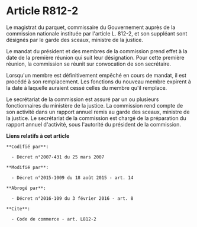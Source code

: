 # Article R812-2

Le magistrat du parquet, commissaire du Gouvernement auprès de la commission nationale instituée par l'article L. 812-2, et
son suppléant sont désignés par le garde des sceaux, ministre de la justice. 

Le mandat du président et des membres de la commission prend effet à la date de la première réunion qui suit leur
désignation. Pour cette première réunion, la commission se réunit sur convocation de son secrétaire. 

Lorsqu'un membre est définitivement empêché en cours de mandat, il est procédé à son remplacement. Les fonctions du nouveau
membre expirent à la date à laquelle auraient cessé celles du membre qu'il remplace. 

Le secrétariat de la commission est assuré par un ou plusieurs fonctionnaires du ministère de la justice. La commission rend
compte de son activité dans un rapport annuel remis au garde des sceaux, ministre de la justice. Le secrétariat de la
commission est chargé de la préparation du rapport annuel d'activité, sous l'autorité du président de la commission.

**Liens relatifs à cet article**

	**Codifié par**:

	  - Décret n°2007-431 du 25 mars 2007

	**Modifié par**:

	  - Décret n°2015-1009 du 18 août 2015 - art. 14

	**Abrogé par**:

	  - Décret n°2016-109 du 3 février 2016 - art. 8

	**Cite**:

	  - Code de commerce - art. L812-2
